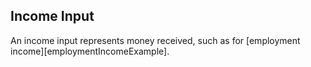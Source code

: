 ## Income Input

An income input represents money received, such as for [employment income][employmentIncomeExample].


